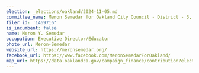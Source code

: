 ```yaml
---
election: _elections/oakland/2024-11-05.md
committee_name: Meron Semedar for Oakland City Council - District - 3, 2024
filer_id: '1469716'
is_incumbent: false
name: Meron Y. Semedar
occupation: Executive Director/Educator
photo_url: Meron-Semedar
website_url: https://meronsemedar.org/
facebook_url: https://www.facebook.com/MeronSemedarForOakland/
map_url: https://data.oaklandca.gov/campaign_finance/contribution?electionYear=2024&candidates=1469716&since=2021-07-07&until=2024-08-09
---
```

